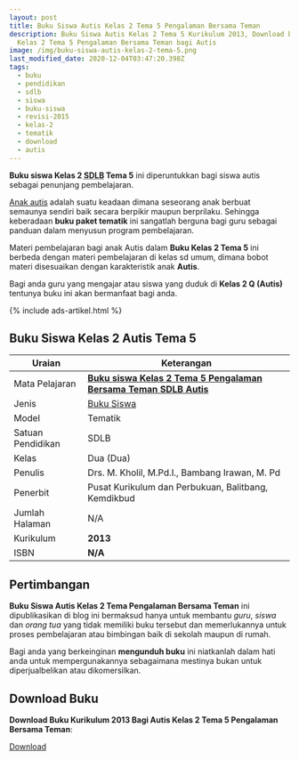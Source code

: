 ```yaml
---
layout: post
title: Buku Siswa Autis Kelas 2 Tema 5 Pengalaman Bersama Teman
description: Buku Siswa Autis Kelas 2 Tema 5 Kurikulum 2013, Download buku
  Kelas 2 Tema 5 Pengalaman Bersama Teman bagi Autis
image: /img/buku-siswa-autis-kelas-2-tema-5.png
last_modified_date: 2020-12-04T03:47:20.398Z
tags:
  - buku
  - pendidikan
  - sdlb
  - siswa
  - buku-siswa
  - revisi-2015
  - kelas-2
  - tematik
  - download
  - autis
---
```


**Buku siswa Kelas 2 <abbr title="Sekolah Dasar Luar Biasa">SDLB</abbr> Tema 5** ini diperuntukkan bagi siswa autis sebagai penunjang pembelajaran.

[Anak autis](/teori/apa-itu-autisme) adalah suatu keadaan dimana seseorang anak berbuat semaunya sendiri baik secara berpikir maupun berprilaku. Sehingga keberadaan **buku paket tematik** ini sangatlah berguna bagi guru sebagai panduan dalam menyusun program pembelajaran.

Materi pembelajaran bagi anak Autis dalam **Buku Kelas 2 Tema 5** ini berbeda dengan materi pembelajaran di kelas sd umum, dimana bobot materi disesuaikan dengan karakteristik anak **Autis**.

Bagi anda guru yang mengajar atau siswa yang duduk di **Kelas 2 Q (Autis)** tentunya buku ini akan bermanfaat bagi anda.

{% include ads-artikel.html %}

## Buku Siswa Kelas 2 Autis Tema 5 

|Uraian|Keterangan|
| --- | --- |
|Mata Pelajaran|<a href="/bse/buku-siswa-autis-kelas-2-tema-5" title="Buku siswa Kelas 2 Tema 5 Pengalaman Bersama Teman SDLB Autis"><strong>Buku siswa Kelas 2 Tema 5 Pengalaman Bersama Teman SDLB Autis</strong></a>|
|Jenis|<a href="/bse" title="Buku Siswa" target="_blank">Buku Siswa</a>|
|Model|Tematik|
|Satuan Pendidikan|SDLB|
|Kelas|Dua (Dua)|
|Penulis|Drs. M. Kholil, M.Pd.I., Bambang Irawan, M. Pd|
|Penerbit|Pusat Kurikulum dan Perbukuan, Balitbang, Kemdikbud|
|Jumlah Halaman|N/A|
|Kurikulum|<strong>2013</strong>|
|ISBN|<strong>N/A</strong>|

## Pertimbangan
**Buku Siswa Autis Kelas 2 Tema Pengalaman Bersama Teman** ini dipublikasikan di blog ini bermaksud hanya untuk membantu _guru_, _siswa_ dan _orang tua_ yang tidak memiliki buku tersebut dan memerlukannya untuk proses pembelajaran atau bimbingan baik di sekolah maupun di rumah.

Bagi anda yang berkeinginan <b>mengunduh buku</b> ini niatkanlah dalam hati anda untuk mempergunakannya sebagaimana mestinya bukan untuk diperjualbelikan atau dikomersilkan.
  
## Download Buku
**Download Buku Kurikulum 2013 Bagi Autis Kelas 2 Tema 5 Pengalaman Bersama Teman**:
<p class="center"><a class="button download" href="https://docs.google.com/uc?export=download&id=1kia1RYYooZ9I2nwAFOZ5AVDRyCWEeCYE" rel="nofollow" target="_blank" title="Download Buku Siswa Autis Kelas 2 Tema Pengalaman Bersama Teman">Download</a></p>

